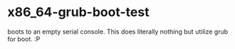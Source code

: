 # x86_64-grub-boot-test

boots to an empty serial console. This does literally nothing but utilize grub for boot. :P
